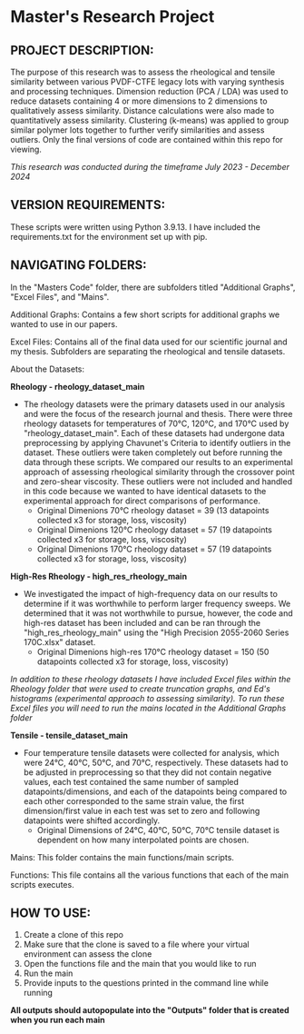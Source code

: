 Master's Research Project
=========================

PROJECT DESCRIPTION:
--------------------
The purpose of this research was to assess the rheological and tensile similarity between various PVDF-CTFE legacy lots with varying synthesis and processing techniques. Dimension reduction (PCA / LDA) was used to reduce datasets containing 4 or more dimensions to 2 dimensions to qualitatively assess similarity. Distance calculations were also made to quantitatively assess similarity. Clustering (k-means) was applied to group similar polymer lots together to further verify similarities and assess outliers. Only the final versions of code are contained within this repo for viewing.

*This research was conducted during the timeframe July 2023 - December 2024*

VERSION REQUIREMENTS:
--------------------
These scripts were written using Python 3.9.13. I have included the requirements.txt for the environment set up with pip.

NAVIGATING FOLDERS:
-------------------
In the "Masters Code" folder, there are subfolders titled "Additional Graphs", "Excel Files", and "Mains". 

Additional Graphs: Contains a few short scripts for additional graphs we wanted to use in our papers.
  
Excel Files: Contains all of the final data used for our scientific journal and my thesis. Subfolders are separating the rheological and tensile datasets.

About the Datasets:

**Rheology - rheology_dataset_main**
- The rheology datasets were the primary datasets used in our analysis and were the focus of the research journal and thesis. There were three rheology datasets for temperatures of 70°C, 120°C, and 170°C used by "rheology_dataset_main". Each of these datasets had undergone data preprocessing by applying Chavunet's Criteria to identify outliers in the dataset. These outliers were taken completely out before running the data through these scripts. We compared our results to an experimental approach of assessing rheological similarity through the crossover point and zero-shear viscosity. These outliers were not included and handled in this code because we wanted to have identical datasets to the experimental approach for direct comparisons of performance.
  - Original Dimenions 70°C rheology dataset = 39 (13 datapoints collected x3 for storage, loss, viscosity)
  - Original Dimenions 120°C rheology dataset = 57 (19 datapoints collected x3 for storage, loss, viscosity)
  - Original Dimenions 170°C rheology dataset = 57 (19 datapoints collected x3 for storage, loss, viscosity)

**High-Res Rheology - high_res_rheology_main**
- We investigated the impact of high-frequency data on our results to determine if it was worthwhile to perform larger frequency sweeps. We determined that it was not worthwhile to pursue, however, the code and high-res dataset has been included and can be ran through the "high_res_rheology_main" using the "High Precision 2055-2060 Series 170C.xlsx" dataset.
  -  Original Dimenions high-res 170°C rheology dataset = 150 (50 datapoints collected x3 for storage, loss, viscosity)

*In addition to these rheology datasets I have included Excel files within the Rheology folder that were used to create truncation graphs, and Ed's histograms (experimental approach to assessing similarity). To run these Excel files you will need to run the mains located in the Additional Graphs folder*

  **Tensile - tensile_dataset_main**
- Four temperature tensile datasets were collected for analysis, which were 24°C, 40°C, 50°C, and 70°C, respectively. These datasets had to be adjusted in preprocessing so that they did not contain negative values, each test contained the same number of sampled datapoints/dimensions, and each of the datapoints being compared to each other corresponded to the same strain value, the first dimension/first value in each test was set to zero and following datapoints were shifted accordingly.
  - Original Dimensions of 24°C, 40°C, 50°C, 70°C tensile dataset is dependent on how many interpolated points are chosen.

Mains: This folder contains the main functions/main scripts.

Functions: This file contains all the various functions that each of the main scripts executes. 

HOW TO USE:
---------------
1) Create a clone of this repo
2) Make sure that the clone is saved to a file where your virtual environment can assess the clone
3) Open the functions file and the main that you would like to run
4) Run the main
5) Provide inputs to the questions printed in the command line while running

**All outputs should autopopulate into the "Outputs" folder that is created when you run each main**
